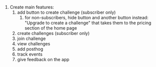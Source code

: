 1. Create main features:
   1. add button to create challenge (subscriber only)
      1. for non-subscribers, hide button and another button instead: "Upgrade to create a challenge" that takes them to the pricing section of the home page
   2. create challenges (subscriber only)
   3. join challenge
   4. view challenges
   5. add posthog
   6. track events
   7. give feedback on the app